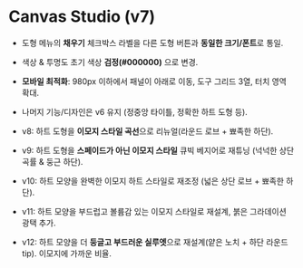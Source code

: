 # Canvas Studio (v7)
- 도형 메뉴의 **채우기** 체크박스 라벨을 다른 도형 버튼과 **동일한 크기/폰트**로 통일.
- 색상 & 투명도 초기 색상 **검정(#000000)** 으로 변경.
- **모바일 최적화**: 980px 이하에서 패널이 아래로 이동, 도구 그리드 3열, 터치 영역 확대.
- 나머지 기능/디자인은 v6 유지 (정중앙 타이틀, 정확한 하트 도형 등).

- v8: 하트 도형을 **이모지 스타일 곡선**으로 리뉴얼(라운드 로브 + 뾰족한 하단).

- v9: 하트 도형을 **스페이드가 아닌 이모지 스타일** 큐빅 베지어로 재튜닝 (넉넉한 상단 곡률 & 둥근 하단).

- v10: 하트 모양을 완벽한 이모지 하트 스타일로 재조정 (넓은 상단 로브 + 뾰족한 하단).

- v11: 하트 모양을 부드럽고 볼륨감 있는 이모지 스타일로 재설계, 붉은 그라데이션 광택 추가.

- v12: 하트 모양을 더 **둥글고 부드러운 실루엣**으로 재설계(얕은 노치 + 하단 라운드 tip). 이모지에 가까운 비율.
